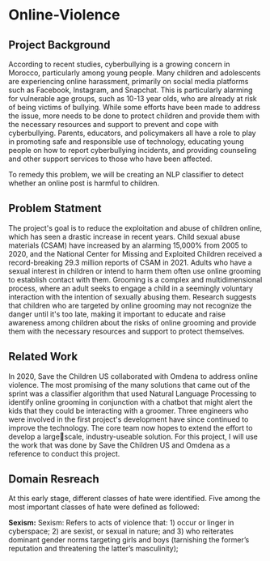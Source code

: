 # Online-Violence

## Project Background

According to recent studies, cyberbullying is a growing concern in Morocco, particularly among young people. Many children and adolescents are experiencing online harassment, primarily on social media platforms such as Facebook, Instagram, and Snapchat. This is particularly alarming for vulnerable age groups, such as 10-13 year olds, who are already at risk of being victims of bullying. While some efforts have been made to address the issue, more needs to be done to protect children and provide them with the necessary resources and support to prevent and cope with cyberbullying. Parents, educators, and policymakers all have a role to play in promoting safe and responsible use of technology, educating young people on how to report cyberbullying incidents, and providing counseling and other support services to those who have been affected. 

To remedy this problem, we will be creating an NLP classifier to detect whether an online post is harmful to children.

## Problem Statment

The project's goal is to reduce the exploitation and abuse of children online, which has seen a drastic increase in recent years. Child sexual abuse materials (CSAM) have increased by an alarming 15,000% from 2005 to 2020, and the National Center for Missing and Exploited Children received a record-breaking 29.3 million reports of CSAM in 2021. Adults who have a sexual interest in children or intend to harm them often use online grooming to establish contact with them. Grooming is a complex and multidimensional process, where an adult seeks to engage a child in a seemingly voluntary interaction with the intention of sexually abusing them. Research suggests that children who are targeted by online grooming may not recognize the danger until it's too late, making it important to educate and raise awareness among children about the risks of online grooming and provide them with the necessary resources and support to protect themselves.

## Related Work

In 2020, Save the Children US collaborated with Omdena to address online violence. The most promising of the many solutions that came out of the sprint was a classifier algorithm that used Natural Language Processing to identify online grooming in conjunction with a chatbot that might alert the kids that they could be interacting with a groomer. Three engineers who were involved in the first project's development have since continued to improve the technology. The core team now hopes to extend the effort to develop a largescale, industry-useable solution. For this project, I will use the work that was done by Save the Children US and Omdena as a reference to conduct this project.

## Domain Resreach

At this early stage, different classes of hate were identified. Five among the most important classes of hate were defined as followed:

**Sexism:** Sexism: Refers to acts of violence that: 1) occur or linger in cyberspace; 2) are sexist, or sexual in nature; and 3) who reiterates dominant gender norms targeting girls and boys (tarnishing the former’s reputation and threatening the latter’s masculinity);

